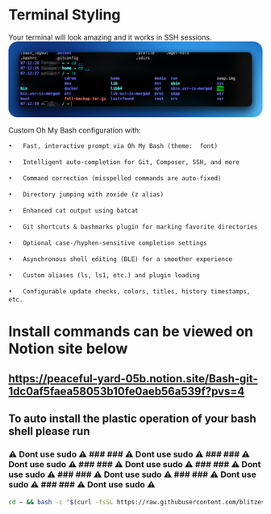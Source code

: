 # Terminal Styling #

Your terminal will look amazing and it works in SSH sessions.![alt text](oh_my_bash.png)

Custom Oh My Bash configuration with:

	•	Fast, interactive prompt via Oh My Bash (theme:  font)

	•	Intelligent auto‑completion for Git, Composer, SSH, and more

	•	Command correction (misspelled commands are auto‑fixed)

	•	Directory jumping with zoxide (z alias)

	•	Enhanced cat output using batcat

	•	Git shortcuts & bashmarks plugin for marking favorite directories

	•	Optional case‑/hyphen‑sensitive completion settings

	•	Asynchronous shell editing (BLE) for a smoother experience

	•	Custom aliases (ls, ls1, etc.) and plugin loading

	•	Configurable update checks, colors, titles, history timestamps, etc.

	
# Install commands can be viewed on Notion site below #

## https://peaceful-yard-05b.notion.site/Bash-git-1dc0af5faea58053b10fe0aeb56a539f?pvs=4 ##

## To auto install the plastic operation of your bash shell please run ##
### ⚠️ Dont use sudo ⚠️ ###		### ⚠️ Dont use sudo ⚠️ ###		### ⚠️ Dont use sudo ⚠️ ###		### ⚠️ Dont use sudo ⚠️ ###		### ⚠️ Dont use sudo ⚠️ ###		### ⚠️ Dont use sudo ⚠️ ###		### ⚠️ Dont use sudo ⚠️ ###		### ⚠️ Dont use sudo ⚠️ ###

```bash
cd ~ && bash -c "$(curl -fsSL https://raw.githubusercontent.com/blitzes27/linux/main/interior_terminal_decoration/auto_install.sh)"

